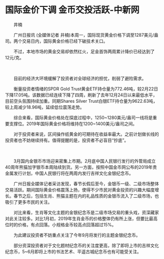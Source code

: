 # 国际金价下调 金币交投活跃-中新网

　　井楠

　　广州日报讯 (全媒体记者 井楠)本周一，国际现货黄金价格下调至1287美元/盎司。两个交易日内，国际黄金价格已经下破技术关口。

　　不过，本地市场的黄金交易却依然红火，足金首饰两周累计降价已经达到了12元/克。

　　

　　目前的经济大环境缓解了投资者对全球经济的担忧，削弱了避险需求。

　　衡量投资者情绪的SPDR Gold Trust黄金ETF持仓量为772.46吨，较2月22日下降17.05吨。该数据已经连续下降了四周，刷新了去年12月24日以来最低水平，目前空头氛围持续加重。同期Shares Silver Trust白银ETF持仓量为9622.63吨，较上周减少18.96吨，延续低位震荡走势。

　　综合来看，国际黄金价格处在探底过程中，1250~1280美元/盎司一线将是重要支撑位。2019年国际黄金价格将维持在1200~1400美元/盎司之间。

　　对于投资者来说，区间操作纸黄金的可期待在收益率最大。之前计划做长线的投资者也不妨继续持有。值得提醒的是，投资者不必盲目“抄底”。

　　

　　3月国内金银币市场迎来密集上市期。2月底中国人民银行发行的外管局成立40周年熊猫加字银币本周陆续到货。另一方面，按照中国金币网公布的2019年贵金属发行计划，中国人民银行将在两周内发行吉祥文化金银纪念币。

　　广州日报全媒体记者采访发现，春节长假后至今，金银币一级、二级市场整体交易活跃。期间国际黄金价格震荡上扬，使得不少市民对黄金投资的兴趣大幅度增长。春节之后，包括生肖、熊猫主题在内的礼品性质的金银币流入了二级市场，也吸引了更多市民的关注。

　　对比来看，生肖等文化主题的金银纪念币是二级市场交易的重头戏，资深藏家对此关注较多。对比1月初，2019年生肖金币的价格整体仍有所上涨，但要比最高位时的价格，有点回落。小规格金币较高点回落超过15%。

　　为此建议投资者不妨重点关注了今年9月将发行的主题金银纪念币。

　　部分资深投资者对于文化题材纪念币的关注度更高，除了即将上市的吉祥文化纪念币，5~6月即将上市的书法艺术、平遥古城纪念币也有可能受关注。
